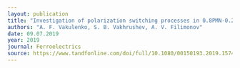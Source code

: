 ```yaml
---
layout: publication
title: "Investigation of polarization switching processes in 0.8PMN-0.2PT single crystal in a temperature range from 100 K to 300 K"
authors: "A. F. Vakulenko, S. B. Vakhrushev, A. V. Filimonov"
date: 09.07.2019
year: 2019
journal: Ferroelectrics
source: https://www.tandfonline.com/doi/full/10.1080/00150193.2019.1574666
---
```

